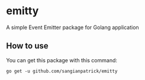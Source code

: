 # emitty

A simple Event Emitter package for Golang application

## How to use

You can get this package with this command:

```go get -u github.com/sangianpatrick/emitty```
